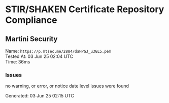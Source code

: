 # STIR/SHAKEN Certificate Repository Compliance

## Martini Security

Name: `https://p.mtsec.me/2884/daHPGJ_u3GL5.pem`\
Tested At: 03 Jun 25 02:04 UTC\
Time: 36ms

### Issues

no warning, or error, or notice date level issues were found

Generated: 03 Jun 25 02:15 UTC
